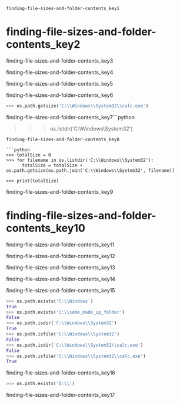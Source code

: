 ```ngMeta
finding-file-sizes-and-folder-contents_key1
```
# finding-file-sizes-and-folder-contents_key2
finding-file-sizes-and-folder-contents_key3

finding-file-sizes-and-folder-contents_key4

finding-file-sizes-and-folder-contents_key5

finding-file-sizes-and-folder-contents_key6

```python
>>> os.path.getsize('C:\\Windows\\System32\\calc.exe')
```
finding-file-sizes-and-folder-contents_key7```python
>>> os.listdir('C:\\Windows\\System32')
```
finding-file-sizes-and-folder-contents_key8

```python
>>> totalSize = 0
>>> for filename in os.listdir('C:\\Windows\\System32'):
      totalSize = totalSize + os.path.getsize(os.path.join('C:\\Windows\\System32', filename))

>>> print(totalSize)
```
finding-file-sizes-and-folder-contents_key9

# finding-file-sizes-and-folder-contents_key10
finding-file-sizes-and-folder-contents_key11

finding-file-sizes-and-folder-contents_key12

finding-file-sizes-and-folder-contents_key13

finding-file-sizes-and-folder-contents_key14

finding-file-sizes-and-folder-contents_key15

```python
>>> os.path.exists('C:\\Windows')
True
>>> os.path.exists('C:\\some_made_up_folder')
False
>>> os.path.isdir('C:\\Windows\\System32')
True
>>> os.path.isfile('C:\\Windows\\System32')
False
>>> os.path.isdir('C:\\Windows\\System32\\calc.exe')
False
>>> os.path.isfile('C:\\Windows\\System32\\calc.exe')
True
```
finding-file-sizes-and-folder-contents_key16

```python
>>> os.path.exists('D:\\')
```
finding-file-sizes-and-folder-contents_key17

